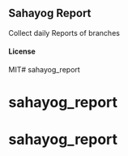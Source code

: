 ## Sahayog Report

Collect daily Reports of branches 

#### License

MIT# sahayog_report
# sahayog_report
# sahayog_report

